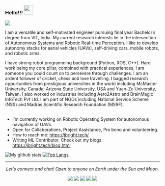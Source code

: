 ### Hello!!! <a><img src="https://github.com/jerriebright/jerriebright/blob/main/image/wave.gif" width="30"></a>

![](https://komarev.com/ghpvc/?username=your-github-username&color=yellow)

I am a versatile and self-motivated engineer pursuing final year Bachelor’s degree from VIT, India. My current research interests lie in the intersection of Autonomous Systems and Robotic Real-time Perception. I like to develop autonomy stacks for aerial vehicles (UAVs), self-driving cars, mobile robots, and robotic arms.

I have strong robot programming background (Python, ROS, C++). Hard work being my core pillar, combined with practical experiences, I am someone you could count on to persevere through challenges. I am an ardent follower of cricket, chess and love travelling. I bagged research oppurtunities from prestigious universities in the world including McMaster University, Canada; Arizona State University, USA and Yuan-Ze University, Taiwan. I also worked on industries including Aero2Astro and BrainMagic InfoTech Pvt Ltd. I am part of NGOs including National Service Scheme (NSS) and Madras Scientific Research Foundation (MSRF).<br><br>

- I’m currently working on Robotic Operating System for autonomous navigation of UAVs.
- Open for Collaborations, Project Assistance, Pro bono and volunteering.
- How to reach me: https://jbright.tech/
- Writing ML Contributor. Check out my blogs: https://jbright.tech/blog.html

![My github stats](https://github-readme-stats.vercel.app/api?username=jerriebright&show_icons=true&theme=tokyonight)
[![Top Langs](https://github-readme-stats.vercel.app/api/top-langs/?username=jerriebright&layout=compact&theme=tokyonight)](https://github.com/jerriebright/github-readme-stats)

<hr>
<p align="center">
  <i>Let's connect and chat! Open to anyone on Earth under the Sun and Moon.</i>
  <p align="center">
      <a href="https://twitter.com/Jerrie_25" alt="Twitter"><img src="https://github.com/jerriebright/jerriebright/blob/main/image/twitter.png"></a>
      <a href="https://www.linkedin.com/in/jerriebright/" alt="Linkedin"><img src="https://github.com/jerriebright/jerriebright/blob/main/image/linkedin.png"></a>
      <a href="https://www.instagram.com/jerrie_25/" alt="Instagram"><img src="https://github.com/jerriebright/jerriebright/blob/main/image/insta.png"></a>
      <a href="https://m.facebook.com/jerrin.jerrin.5891?ref=bookmarks" alt="Facebook"><img src="https://github.com/jerriebright/jerriebright/blob/main/image/facebook.png"></a>
      <a href="https://github.com/jerriebright" alt="GitHub"><img src="https://github.com/jerriebright/jerriebright/blob/main/image/github.png"></a>
  </p>
</p>

